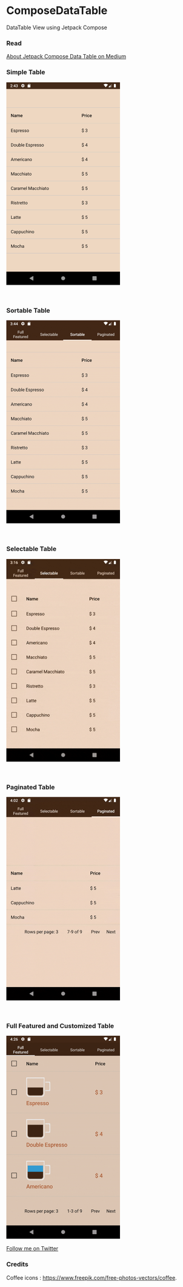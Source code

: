 # ComposeDataTable

DataTable View using Jetpack Compose



### Read
[About Jetpack Compose Data Table on Medium](https://proandroiddev.com/jetpack-compose-data-tables-33a247f59fd5?source=friends_link&sk=991c7de1dc8034e68af2667a6d1ebce4)



### Simple Table

<img src="screenshots/simple_table.png"
     alt="Simple Table"
     width="300px" />
     


<br/>

### Sortable Table

<img src="screenshots/sortable_table.gif"
     alt="Simple Table"
     width="300px" />     
     
     
     
<br/>

### Selectable Table

<img src="screenshots/selectable_table.gif"
     alt="Simple Table"
     width="300px" />     
     


     
     
<br/>

### Paginated Table

<img src="screenshots/paginated_table.gif"
     alt="Simple Table"
     width="300px" />     
     
     
<br/>


### Full Featured and Customized Table

<img src="screenshots/full_featured_table.gif"
     alt="Simple Table"
     width="300px" />                    
     
    

[Follow me on Twitter](https://twitter.com/Linminphyoe1)


### Credits
Coffee icons : https://www.freepik.com/free-photos-vectors/coffee.

     
